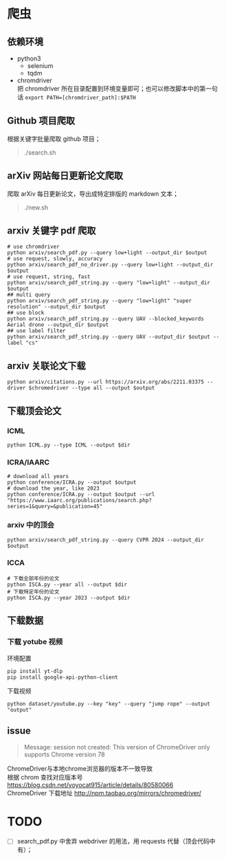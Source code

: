 # 爬虫
## 依赖环境
- python3   
	- selenium   
	- tqdm   
- chromdriver    
把 chromdriver 所在目录配置到环境变量即可；也可以修改脚本中的第一句话 `export PATH=[chromdriver_path]:$PATH`

## Github 项目爬取
根据关键字批量爬取 github 项目；    
>./search.sh 
## arXiv 网站每日更新论文爬取
爬取 arXiv 每日更新论文，导出成特定排版的 markdown 文本；    
>./new.sh 
> 
## arxiv 关键字 pdf 爬取
```shell
# use chromdriver
python arxiv/search_pdf.py --query low+light --output_dir $output
# use request, slowly, accuracy
python arxiv/search_pdf_no_driver.py --query low+light --output_dir $output
# use request, string, fast
python arxiv/search_pdf_string.py --query "low+light" --output_dir $output
## multi query
python arxiv/search_pdf_string.py --query "low+light" "super resolution" --output_dir $output
## use block
python arxiv/search_pdf_string.py --query UAV --blocked_keywords Aerial drone --output_dir $output
## use label filter
python arxiv/search_pdf_string.py --query UAV --output_dir $output --label "cs"

``` 

## arxiv 关联论文下载
```commandline
python arxiv/citations.py --url https://arxiv.org/abs/2211.03375 --driver $chromedriver --type all --output $output
```
 
## 下载顶会论文
### ICML
```shell
python ICML.py --type ICML --output $dir
```

### ICRA/IAARC
```shell
# download all years
python conference/ICRA.py --output $output
# download the year, like 2023
python conference/ICRA.py --output $output --url "https://www.iaarc.org/publications/search.php?series=1&query=&publication=45" 
```

### arxiv 中的顶会
```commandline
python arxiv/search_pdf_string.py --query CVPR 2024 --output_dir $output
```

### ICCA
```shell
# 下载全部年份的论文
python ISCA.py --year all --output $dir
# 下载特定年份的论文
python ISCA.py --year 2023 --output $dir
```

## 下载数据
### 下载 yotube 视频
环境配置
```commandline
pip install yt-dlp
pip install google-api-python-client
```
下载视频
```commandline
python dataset/youtube.py --key "key" --query "jump rope" --output "output"
```

## issue
>Message: session not created: This version of ChromeDriver only supports Chrome version 78     

ChromeDriver与本地chrome浏览器的版本不一致导致     
根据 chrom 查找对应版本号 <https://blog.csdn.net/yoyocat915/article/details/80580066>     
ChromeDriver 下载地址 <http://npm.taobao.org/mirrors/chromedriver/>    
 


# TODO
- [ ] search_pdf.py 中舍弃 webdriver 的用法，用 requests 代替（顶会代码中有）；  
